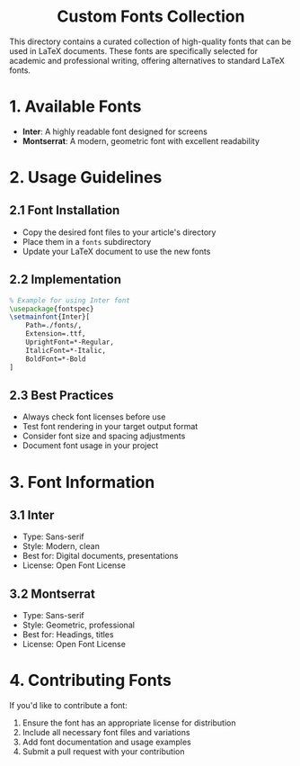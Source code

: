 <h1 align="center">Custom Fonts Collection</h1>

This directory contains a curated collection of high-quality fonts that can be used in LaTeX documents. These fonts are specifically selected for academic and professional writing, offering alternatives to standard LaTeX fonts.

# 1. Available Fonts

- **Inter**: A highly readable font designed for screens
- **Montserrat**: A modern, geometric font with excellent readability

# 2. Usage Guidelines

## 2.1 Font Installation
   - Copy the desired font files to your article's directory
   - Place them in a `fonts` subdirectory
   - Update your LaTeX document to use the new fonts

## 2.2 Implementation
   ```latex
   % Example for using Inter font
   \usepackage{fontspec}
   \setmainfont{Inter}[
       Path=./fonts/,
       Extension=.ttf,
       UprightFont=*-Regular,
       ItalicFont=*-Italic,
       BoldFont=*-Bold
   ]
   ```

## 2.3 Best Practices
   - Always check font licenses before use
   - Test font rendering in your target output format
   - Consider font size and spacing adjustments
   - Document font usage in your project

# 3. Font Information

## 3.1 Inter
- Type: Sans-serif
- Style: Modern, clean
- Best for: Digital documents, presentations
- License: Open Font License

## 3.2 Montserrat
- Type: Sans-serif
- Style: Geometric, professional
- Best for: Headings, titles
- License: Open Font License

# 4. Contributing Fonts

If you'd like to contribute a font:
1. Ensure the font has an appropriate license for distribution
2. Include all necessary font files and variations
3. Add font documentation and usage examples
4. Submit a pull request with your contribution
